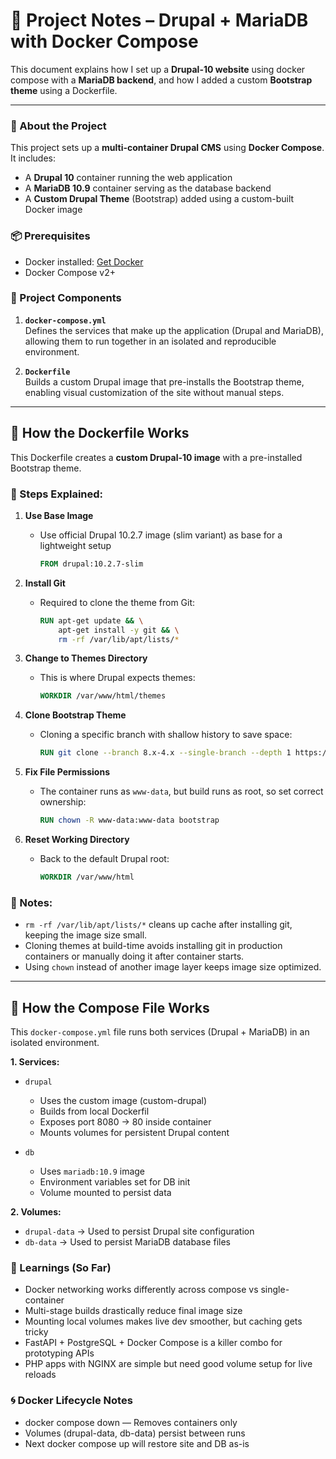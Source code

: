 # 🧱 Project Notes – Drupal + MariaDB with Docker Compose

This document explains how I set up a **Drupal-10 website** using docker compose with a **MariaDB backend**, and how I added a custom **Bootstrap theme** using a Dockerfile.

---

### 🧩 About the Project

This project sets up a **multi-container Drupal CMS** using **Docker Compose**. It includes:

- A **Drupal 10** container running the web application
- A **MariaDB 10.9** container serving as the database backend
- A **Custom Drupal Theme** (Bootstrap) added using a custom-built Docker image


### 📦 Prerequisites

- Docker installed: [Get Docker](https://docs.docker.com/get-docker/)
- Docker Compose v2+


### 🔧 Project Components

1. **`docker-compose.yml`**  
   Defines the services that make up the application (Drupal and MariaDB), allowing them to run together in an isolated and reproducible environment.

2. **`Dockerfile`**  
   Builds a custom Drupal image that pre-installs the Bootstrap theme, enabling visual customization of the site without manual steps.


---

## 🧰 How the Dockerfile Works

This Dockerfile creates a **custom Drupal-10 image** with a pre-installed Bootstrap theme.

### 🔨 Steps Explained:

1. **Use Base Image**
   - Use official Drupal 10.2.7 image (slim variant) as base for a lightweight setup
     ```dockerfile
     FROM drupal:10.2.7-slim
     ```

2. **Install Git**
   - Required to clone the theme from Git:
     ```dockerfile
     RUN apt-get update && \
         apt-get install -y git && \
         rm -rf /var/lib/apt/lists/*
     ```

3. **Change to Themes Directory**
   - This is where Drupal expects themes:
     ```dockerfile
     WORKDIR /var/www/html/themes
     ```

4. **Clone Bootstrap Theme**
   - Cloning a specific branch with shallow history to save space:
     ```dockerfile
     RUN git clone --branch 8.x-4.x --single-branch --depth 1 https://git.drupalcode.org/project/bootstrap.git
     ```

5. **Fix File Permissions**
   - The container runs as `www-data`, but build runs as root, so set correct ownership:
     ```dockerfile
     RUN chown -R www-data:www-data bootstrap
     ```

6. **Reset Working Directory**
   - Back to the default Drupal root:
     ```dockerfile
     WORKDIR /var/www/html
     ```


### 📌 Notes:
- `rm -rf /var/lib/apt/lists/*` cleans up cache after installing git, keeping the image size small.
- Cloning themes at build-time avoids installing git in production containers or manually doing it after container starts.
- Using `chown` instead of another image layer keeps image size optimized.



---

## 🧩 How the Compose File Works

This `docker-compose.yml` file runs both services (Drupal + MariaDB) in an isolated environment.

**1. Services:**

- `drupal`
  - Uses the custom image (custom-drupal)
  - Builds from local Dockerfil
  - Exposes port 8080 → 80 inside container
  - Mounts volumes for persistent Drupal content

- `db`
  - Uses `mariadb:10.9` image
  - Environment variables set for DB init
  - Volume mounted to persist data


**2. Volumes:**

- `drupal-data` → Used to persist Drupal site configuration
- `db-data` → Used to persist MariaDB database files


### 📒 Learnings (So Far)

- Docker networking works differently across compose vs single-container
- Multi-stage builds drastically reduce final image size
- Mounting local volumes makes live dev smoother, but caching gets tricky
- FastAPI + PostgreSQL + Docker Compose is a killer combo for prototyping APIs
- PHP apps with NGINX are simple but need good volume setup for live reloads


### 🌀 Docker Lifecycle Notes

- docker compose down — Removes containers only
- Volumes (drupal-data, db-data) persist between runs
- Next docker compose up will restore site and DB as-is
